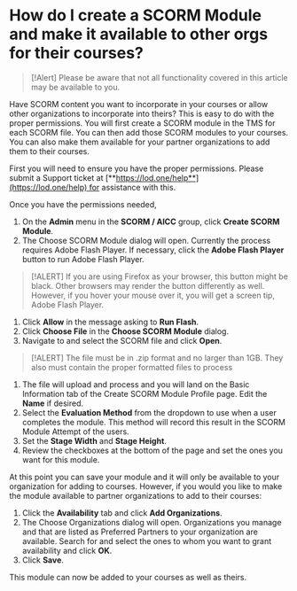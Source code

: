 # How do I create a SCORM Module and make it available to other orgs for their courses?

> [!Alert] Please be aware that not all functionality covered in this article may be available to you.

Have SCORM content you want to incorporate in your courses or allow other organizations to incorporate into theirs? This is easy to do with the proper permissions. You will first create a SCORM module in the TMS for each SCORM file. You can then add those SCORM modules to your courses. You can also make them available for your partner organizations to add them to their courses. 

First you will need to ensure you have the proper permissions. Please submit a Support ticket at [**https://lod.one/help**](https://lod.one/help) for assistance with this.

Once you have the permissions needed,

1. On the **Admin** menu in the **SCORM / AICC** group, click **Create SCORM Module**.
1. The Choose SCORM Module dialog will open. Currently the process requires Adobe Flash Player. If necessary, click the **Adobe Flash Player** button to run Adobe Flash Player. 

>[!ALERT] If you are using Firefox as your browser, this button might be black. Other browsers may render the button differently as well. However, if you hover your mouse over it, you will get a screen tip, Adobe Flash Player.

1. Click **Allow** in the message asking to **Run Flash**.
1. Click **Choose File** in the **Choose SCORM Module** dialog.
1. Navigate to and select the SCORM file and click **Open**. 

>[!ALERT] The file must be in .zip format and no larger than 1GB. They also must contain the proper formatted files to process

1. The file will upload and process and you will land on the Basic Information tab of the Create SCORM Module Profile page. Edit the **Name** if desired.
1. Select the **Evaluation Method** from the dropdown to use when a user completes the module. This method will record this result in the SCORM Module Attempt of the users.
1. Set the **Stage Width** and **Stage Height**.
1. Review the checkboxes at the bottom of the page and set the ones you want for this module.

At this point you can save your module and it will only be available to your organization for adding to courses. However, if you would you like to make the module available to partner organizations to add to their courses:

1. Click the **Availability** tab and click **Add Organizations**.
1. The Choose Organizations dialog will open. Organizations you manage and that are listed as Preferred Partners to your organization are available. Search for and select the ones to whom you want to grant availability and click **OK**.
1. Click **Save**.

This module can now be added to your courses as well as theirs.
